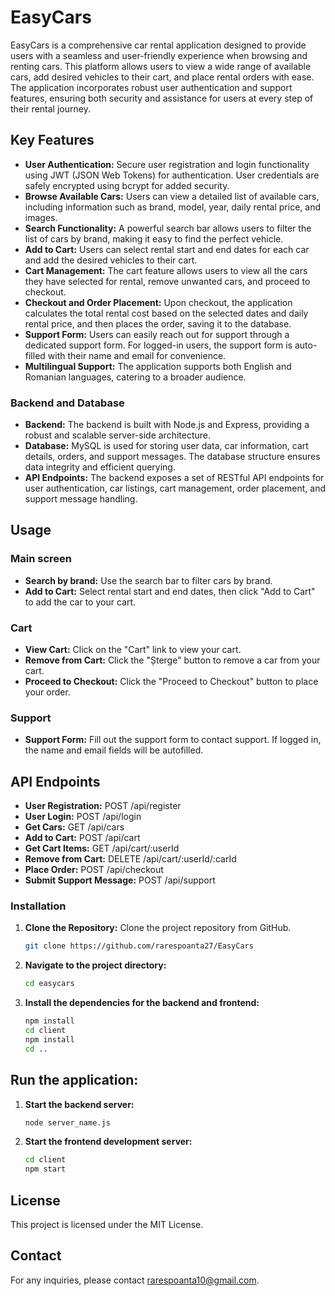 # EasyCars

EasyCars is a comprehensive car rental application designed to provide users with a seamless and user-friendly experience when browsing and renting cars. This platform allows users to view a wide range of available cars, add desired vehicles to their cart, and place rental orders with ease. The application incorporates robust user authentication and support features, ensuring both security and assistance for users at every step of their rental journey. 

## Key Features

- **User Authentication:** Secure user registration and login functionality using JWT (JSON Web Tokens) for authentication. User credentials are safely encrypted using bcrypt for added security.
- **Browse Available Cars:** Users can view a detailed list of available cars, including information such as brand, model, year, daily rental price, and images.
- **Search Functionality:** A powerful search bar allows users to filter the list of cars by brand, making it easy to find the perfect vehicle.
- **Add to Cart:** Users can select rental start and end dates for each car and add the desired vehicles to their cart.
- **Cart Management:** The cart feature allows users to view all the cars they have selected for rental, remove unwanted cars, and proceed to checkout.
- **Checkout and Order Placement:** Upon checkout, the application calculates the total rental cost based on the selected dates and daily rental price, and then places the order, saving it to the database.
- **Support Form:** Users can easily reach out for support through a dedicated support form. For logged-in users, the support form is auto-filled with their name and email for convenience.
- **Multilingual Support:** The application supports both English and Romanian languages, catering to a broader audience.

### Backend and Database

- **Backend:** The backend is built with Node.js and Express, providing a robust and scalable server-side architecture.
- **Database:** MySQL is used for storing user data, car information, cart details, orders, and support messages. The database structure ensures data integrity and efficient querying.
- **API Endpoints:** The backend exposes a set of RESTful API endpoints for user authentication, car listings, cart management, order placement, and support message handling.

## Usage

### Main screen

- **Search by brand:** Use the search bar to filter cars by brand.
- **Add to Cart:** Select rental start and end dates, then click "Add to Cart" to add the car to your cart.

### Cart

- **View Cart:** Click on the "Cart" link to view your cart.
- **Remove from Cart:** Click the "Șterge" button to remove a car from your cart.
- **Proceed to Checkout:** Click the "Proceed to Checkout" button to place your order.

### Support 

- **Support Form:** Fill out the support form to contact support. If logged in, the name and email fields will be autofilled.

## API Endpoints

- **User Registration:** POST /api/register
- **User Login:** POST /api/login
- **Get Cars:** GET /api/cars
- **Add to Cart:** POST /api/cart
- **Get Cart Items:** GET /api/cart/:userId
- **Remove from Cart:** DELETE /api/cart/:userId/:carId
- **Place Order:** POST /api/checkout
- **Submit Support Message:** POST /api/support


### Installation

1. **Clone the Repository:** Clone the project repository from GitHub.
   ```sh
   git clone https://github.com/rarespoanta27/EasyCars

2. **Navigate to the project directory:**
   ```bash
   cd easycars

3. **Install the dependencies for the backend and frontend:**
   ```bash
   npm install
   cd client
   npm install
   cd ..

## Run the application:

1. **Start the backend server:**
   ```bash
   node server_name.js

2. **Start the frontend development server:**
   ```bash
   cd client
   npm start

## License

This project is licensed under the MIT License.

## Contact

For any inquiries, please contact rarespoanta10@gmail.com.
